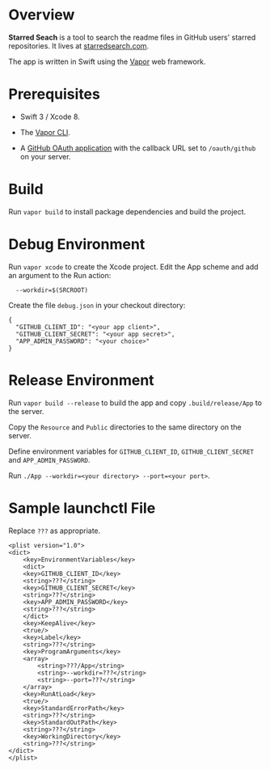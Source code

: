 # Overview

**Starred Seach** is a tool to search the readme files in GitHub users' starred repositories. It lives at [starredsearch.com](http://starredsearch.com).

The app is written in Swift using the [Vapor](https://github.com/qutheory/vapor) web framework.

# Prerequisites

* Swift 3 / Xcode 8.

* The [Vapor CLI](https://vapor.readme.io/docs/install-cli).

* A [GitHub OAuth application](https://github.com/settings/developers) with the callback URL set to `/oauth/github` on your server.

# Build

Run `vapor build` to install package dependencies and build the project.

# Debug Environment

Run `vapor xcode` to create the Xcode project. Edit the App scheme and add an argument to the Run action:

```
  --workdir=$(SRCROOT)
``` 

Create the file `debug.json` in your checkout directory:

```
{
  "GITHUB_CLIENT_ID": "<your app client>",
  "GITHUB_CLIENT_SECRET": "<your app secret>",
  "APP_ADMIN_PASSWORD": "<your choice>"
}
```

# Release Environment

Run `vapor build --release` to build the app and copy `.build/release/App` to the server.

Copy the `Resource` and `Public` directories to the same directory on the server.

Define environment variables for `GITHUB_CLIENT_ID`, `GITHUB_CLIENT_SECRET` and `APP_ADMIN_PASSWORD`.

Run `./App --workdir=<your directory> --port=<your port>`.

# Sample launchctl File

Replace `???` as appropriate.

```
<plist version="1.0">
<dict>
	<key>EnvironmentVariables</key>
	<dict>
    <key>GITHUB_CLIENT_ID</key>
    <string>???</string>
    <key>GITHUB_CLIENT_SECRET</key>
    <string>???</string>
    <key>APP_ADMIN_PASSWORD</key>
    <string>???</string>
	</dict>
	<key>KeepAlive</key>
	<true/>
	<key>Label</key>
	<string>???</string>
	<key>ProgramArguments</key>
	<array>
		<string>???/App</string>
		<string>--workdir=???</string>
		<string>--port=???</string>
	</array>
	<key>RunAtLoad</key>
	<true/>
	<key>StandardErrorPath</key>
	<string>???</string>
	<key>StandardOutPath</key>
	<string>???</string>
	<key>WorkingDirectory</key>
	<string>???</string>
</dict>
</plist>
```
